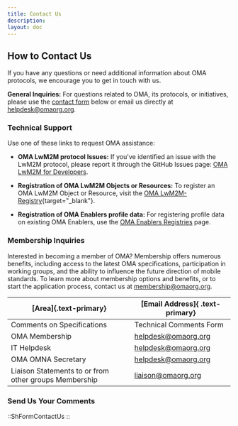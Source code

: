 ```yaml
---
title: Contact Us
description:
layout: doc
---
```

## How to Contact Us
If you have any questions or need additional information about OMA protocols, we encourage you to get in touch with us.

**General Inquiries:** For questions related to OMA, its protocols, or initiatives, please use the [contact form](#send-us-your-comments) below or email us directly at [helpdesk@omaorg.org](mailto:helpdesk@omaorg.org).

### Technical Support
Use one of these links to request OMA assistance:
 
* **OMA LwM2M protocol Issues:** If you've identified an issue with the LwM2M protocol, please report it through the GitHub Issues page: [OMA LwM2M for Developers](https://github.com/OpenMobileAlliance/OMA_LwM2M_for_Developers/issues).


* **Registration of OMA LwM2M Objects or Resources:** To register an OMA LwM2M Object or Resource, visit the [OMA LwM2M-Registry](https://github.com/OpenMobileAlliance/lwm2m-registry/blob/prod/README.md){target="_blank"}. 

* **Registration of OMA Enablers profile data:** For registering profile data on existing OMA Enablers, use the [OMA Enablers Registries](/specifications/registries/enablers) page.

### Membership Inquiries
Interested in becoming a member of OMA? Membership offers numerous benefits, including access to the latest OMA specifications, participation in working groups, and the ability to influence the future direction of mobile standards. To learn more about membership options and benefits, or to start the application process, contact us at [membership@omaorg.org](mailto:membership@omaorg.org).

| [Area]{.text-primary} | [Email Address]{ .text-primary} |
| --- | --- |
| Comments on Specifications | Technical Comments Form |
| OMA Membership | <helpdesk@omaorg.org> |
| IT Helpdesk | <helpdesk@omaorg.org> |
| OMA OMNA Secretary | <helpdesk@omaorg.org> |
| Liaison Statements to or from other groups Membership | <liaison@omaorg.org> |

### Send Us Your Comments

::ShFormContactUs
::